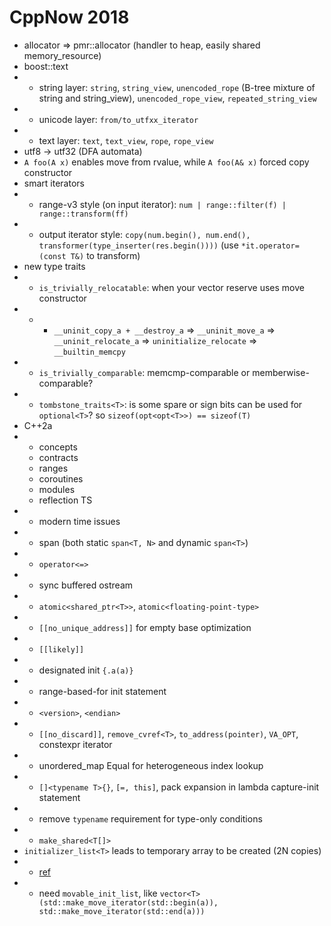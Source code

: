 # CppNow 2018

- allocator => pmr::allocator (handler to heap, easily shared memory_resource)
- boost::text 
- - string layer: `string`, `string_view`, `unencoded_rope` (B-tree mixture of string and string_view), `unencoded_rope_view`, `repeated_string_view`
- - unicode layer: `from/to_utfxx_iterator`
- - text layer: `text`, `text_view`, `rope`, `rope_view`
- utf8 -> utf32 (DFA automata)
- `A foo(A x)` enables move from rvalue, while `A foo(A& x)` forced copy constructor
- smart iterators
- - range-v3 style (on input iterator): `num | range::filter(f) | range::transform(ff)`
- - output iterator style: `copy(num.begin(), num.end(), transformer(type_inserter(res.begin())))` (use `*it.operator=(const T&)` to transform)
- new type traits
- - `is_trivially_relocatable`: when your vector reserve uses move constructor
- - - `__uninit_copy_a + __destroy_a` => `__uninit_move_a` => `__uninit_relocate_a` => `uninitialize_relocate` => `__builtin_memcpy`
- - `is_trivially_comparable`: memcmp-comparable or memberwise-comparable?
- - `tombstone_traits<T>`: is some spare or sign bits can be used for `optional<T>`? so `sizeof(opt<opt<T>>) == sizeof(T)`
- C++2a
- - concepts
  - contracts
  - ranges
  - coroutines
  - modules
  - reflection TS
- - modern time issues
- - span (both static `span<T, N>` and dynamic `span<T>`)
- - `operator<=>`
- - sync buffered ostream
- - `atomic<shared_ptr<T>>`, `atomic<floating-point-type>`
- - `[[no_unique_address]]` for empty base optimization
- - `[[likely]]`
- - designated init `{.a(a)}`
- - range-based-for init statement
- - `<version>`, `<endian>`
- - `[[no_discard]]`, `remove_cvref<T>`, `to_address(pointer)`, `VA_OPT`, constexpr iterator
- - unordered_map Equal for heterogeneous index lookup
- - `[]<typename T>{}`, `[=, this]`, pack expansion in lambda capture-init statement
- - remove `typename` requirement for type-only conditions
- - `make_shared<T[]>`
- `initializer_list<T>` leads to temporary array to be created (2N copies)
- - [ref](https://akrzemi1.wordpress.com/2016/07/07/the-cost-of-stdinitializer_list/)
- - need `movable_init_list`, like `vector<T>(std::make_move_iterator(std::begin(a)), std::make_move_iterator(std::end(a)))`